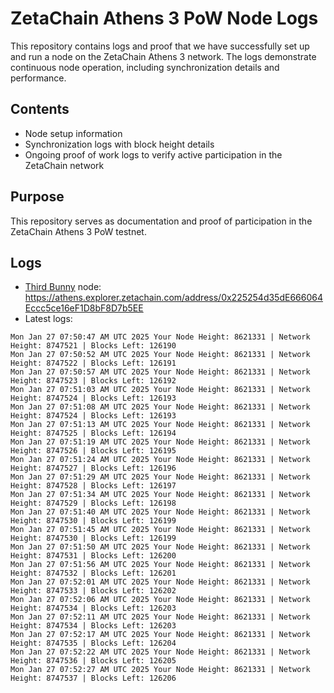 # ZetaChain Athens 3 PoW Node Logs
This repository contains logs and proof that we have successfully set up and run a node on the ZetaChain Athens 3 network. The logs demonstrate continuous node operation, including synchronization details and performance.

## Contents
- Node setup information
- Synchronization logs with block height details
- Ongoing proof of work logs to verify active participation in the ZetaChain network

## Purpose
This repository serves as documentation and proof of participation in the ZetaChain Athens 3 PoW testnet.

## Logs

- [Third Bunny](https://thirdbunny.xyz/) node: https://athens.explorer.zetachain.com/address/0x225254d35dE666064Eccc5ce16eF1D8bF8D7b5EE
- Latest logs:
```
Mon Jan 27 07:50:47 AM UTC 2025 Your Node Height: 8621331 | Network Height: 8747521 | Blocks Left: 126190
Mon Jan 27 07:50:52 AM UTC 2025 Your Node Height: 8621331 | Network Height: 8747522 | Blocks Left: 126191
Mon Jan 27 07:50:57 AM UTC 2025 Your Node Height: 8621331 | Network Height: 8747523 | Blocks Left: 126192
Mon Jan 27 07:51:03 AM UTC 2025 Your Node Height: 8621331 | Network Height: 8747524 | Blocks Left: 126193
Mon Jan 27 07:51:08 AM UTC 2025 Your Node Height: 8621331 | Network Height: 8747524 | Blocks Left: 126193
Mon Jan 27 07:51:13 AM UTC 2025 Your Node Height: 8621331 | Network Height: 8747525 | Blocks Left: 126194
Mon Jan 27 07:51:19 AM UTC 2025 Your Node Height: 8621331 | Network Height: 8747526 | Blocks Left: 126195
Mon Jan 27 07:51:24 AM UTC 2025 Your Node Height: 8621331 | Network Height: 8747527 | Blocks Left: 126196
Mon Jan 27 07:51:29 AM UTC 2025 Your Node Height: 8621331 | Network Height: 8747528 | Blocks Left: 126197
Mon Jan 27 07:51:34 AM UTC 2025 Your Node Height: 8621331 | Network Height: 8747529 | Blocks Left: 126198
Mon Jan 27 07:51:40 AM UTC 2025 Your Node Height: 8621331 | Network Height: 8747530 | Blocks Left: 126199
Mon Jan 27 07:51:45 AM UTC 2025 Your Node Height: 8621331 | Network Height: 8747530 | Blocks Left: 126199
Mon Jan 27 07:51:50 AM UTC 2025 Your Node Height: 8621331 | Network Height: 8747531 | Blocks Left: 126200
Mon Jan 27 07:51:56 AM UTC 2025 Your Node Height: 8621331 | Network Height: 8747532 | Blocks Left: 126201
Mon Jan 27 07:52:01 AM UTC 2025 Your Node Height: 8621331 | Network Height: 8747533 | Blocks Left: 126202
Mon Jan 27 07:52:06 AM UTC 2025 Your Node Height: 8621331 | Network Height: 8747534 | Blocks Left: 126203
Mon Jan 27 07:52:11 AM UTC 2025 Your Node Height: 8621331 | Network Height: 8747534 | Blocks Left: 126203
Mon Jan 27 07:52:17 AM UTC 2025 Your Node Height: 8621331 | Network Height: 8747535 | Blocks Left: 126204
Mon Jan 27 07:52:22 AM UTC 2025 Your Node Height: 8621331 | Network Height: 8747536 | Blocks Left: 126205
Mon Jan 27 07:52:27 AM UTC 2025 Your Node Height: 8621331 | Network Height: 8747537 | Blocks Left: 126206
```
